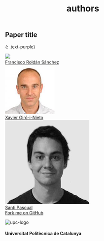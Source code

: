 ﻿---
title: "authors"
bg: white
color: black
style: center
---

## Paper title
{: .text-purple}

<div class="author">
    <a href="https://www.linkedin.com/in/francisco-rold%C3%A1n-s%C3%A1nchez-870438113/" target="_blank">
      <div class="authorphoto"><img src="./assets/fran.png"></div>
      <div>Francisco Roldán Sánchez</div>
    </a>
</div>
<div class="author">
    <a href="https://imatge.upc.edu/web/people/xavier-giro" target="_blank">
      <div class="authorphoto"><img src="./assets/authors/XavierGiro.jpg"></div>
      <div>Xavier Giró-i-Nieto</div>
    </a>
</div>

<div class="author">
    <a href="http://www.talp.upc.edu/staff-detail-page-2/58/Santi-Pascual" target="_blank">
      <div class="authorphoto"><img src="./assets/authors/santiPascual.jpg"></div>
      <div>Santi Pascual</div>
    </a>
</div>

<span id="forkongithub">
  <a href="{{ site.source_link }}" class="bg-blue">
    Fork me on GitHub
  </a>
</span>


![upc-logo](https://imatge.upc.edu/web/sites/default/files/UPC-SIMBOL-positiu-p3005%20%281%29.png)

#### Universitat Politècnica de Catalunya

